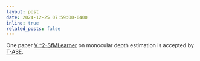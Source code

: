 ```yaml
---
layout: post
date: 2024-12-25 07:59:00-0400
inline: true
related_posts: false
---
```


One paper [V $\^{} 2$-SfMLearner](https://arxiv.org/pdf/2412.17595) on monocular depth estimation is accepted by [T-ASE](https://ieeexplore.ieee.org/xpl/RecentIssue.jsp?punumber=8856).
